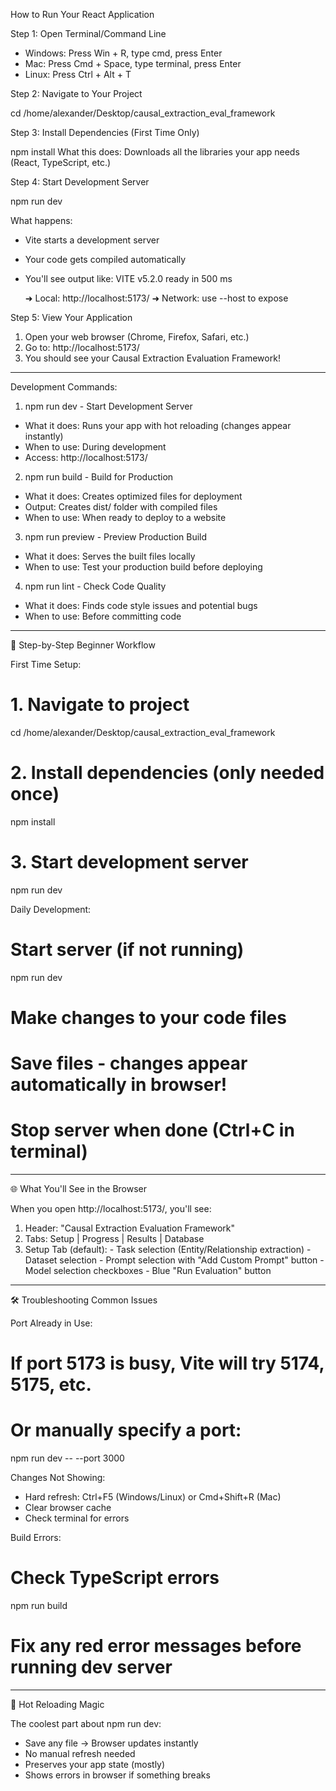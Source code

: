 How to Run Your React Application

  Step 1: Open Terminal/Command Line

  - Windows: Press Win + R, type cmd, press Enter
  - Mac: Press Cmd + Space, type terminal, press Enter
  - Linux: Press Ctrl + Alt + T

  Step 2: Navigate to Your Project

  cd /home/alexander/Desktop/causal_extraction_eval_framework

  Step 3: Install Dependencies (First Time Only)

  npm install
  What this does: Downloads all the libraries your app needs
  (React, TypeScript, etc.)

  Step 4: Start Development Server

  npm run dev

  What happens:
  - Vite starts a development server
  - Your code gets compiled automatically
  - You'll see output like:
    VITE v5.2.0  ready in 500 ms

    ➜  Local:   http://localhost:5173/
    ➜  Network: use --host to expose

  Step 5: View Your Application

  1. Open your web browser (Chrome, Firefox, Safari, etc.)
  2. Go to: http://localhost:5173/
  3. You should see your Causal Extraction Evaluation Framework!


--------------------------------------------------

Development Commands:

  1. npm run dev - Start Development Server
  - What it does: Runs your app with hot reloading (changes
  appear instantly)
  - When to use: During development
  - Access: http://localhost:5173/

  2. npm run build - Build for Production
  - What it does: Creates optimized files for deployment
  - Output: Creates dist/ folder with compiled files
  - When to use: When ready to deploy to a website

  3. npm run preview - Preview Production Build
  - What it does: Serves the built files locally
  - When to use: Test your production build before deploying

  4. npm run lint - Check Code Quality
  - What it does: Finds code style issues and potential bugs
  - When to use: Before committing code

  ---
  🎯 Step-by-Step Beginner Workflow

  First Time Setup:

  # 1. Navigate to project
  cd /home/alexander/Desktop/causal_extraction_eval_framework

  # 2. Install dependencies (only needed once)
  npm install

  # 3. Start development server
  npm run dev

  Daily Development:

  # Start server (if not running)
  npm run dev

  # Make changes to your code files
  # Save files - changes appear automatically in browser!

  # Stop server when done (Ctrl+C in terminal)

  ---
  🌐 What You'll See in the Browser

  When you open http://localhost:5173/, you'll see:

  1. Header: "Causal Extraction Evaluation Framework"
  2. Tabs: Setup | Progress | Results | Database
  3. Setup Tab (default):
    - Task selection (Entity/Relationship extraction)
    - Dataset selection
    - Prompt selection with "Add Custom Prompt" button
    - Model selection checkboxes
    - Blue "Run Evaluation" button

  ---
  🛠️ Troubleshooting Common Issues

  Port Already in Use:

  # If port 5173 is busy, Vite will try 5174, 5175, etc.
  # Or manually specify a port:
  npm run dev -- --port 3000

  Changes Not Showing:

  - Hard refresh: Ctrl+F5 (Windows/Linux) or Cmd+Shift+R (Mac)
  - Clear browser cache
  - Check terminal for errors

  Build Errors:

  # Check TypeScript errors
  npm run build

  # Fix any red error messages before running dev server

  ---
  🔄 Hot Reloading Magic

  The coolest part about npm run dev:
  - Save any file → Browser updates instantly
  - No manual refresh needed
  - Preserves your app state (mostly)
  - Shows errors in browser if something breaks